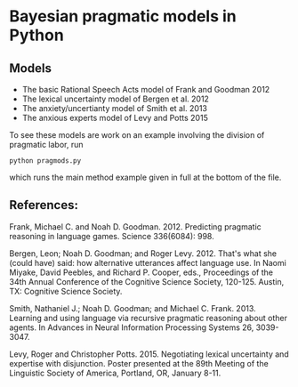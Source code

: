 Bayesian pragmatic models in Python
==========

## Models

* The basic Rational Speech Acts model of Frank and Goodman 2012
* The lexical uncertainty model of Bergen et al. 2012
* The anxiety/uncertianty model of Smith et al. 2013
* The anxious experts model of Levy and Potts 2015

To see these models are work on an example involving the division of
pragmatic labor, run

`python pragmods.py`

which runs the main method example given in full at the bottom of
the file.

## References:

Frank, Michael C. and Noah D. Goodman. 2012. Predicting pragmatic
reasoning in language games. Science 336(6084): 998.

Bergen, Leon; Noah D. Goodman; and Roger Levy. 2012. That's what she
(could have) said: how alternative utterances affect language
use. In Naomi Miyake, David Peebles, and Richard P. Cooper, eds.,
Proceedings of the 34th Annual Conference of the Cognitive Science
Society, 120-125. Austin, TX: Cognitive Science Society.

Smith, Nathaniel J.; Noah D. Goodman; and Michael C. Frank. 2013.
Learning and using language via recursive pragmatic reasoning about
other agents. In Advances in Neural Information Processing Systems
26, 3039-3047.

Levy, Roger and Christopher Potts. 2015. Negotiating lexical
uncertainty and expertise with disjunction. Poster presented at the
89th Meeting of the Linguistic Society of America, Portland, OR,
January 8-11.
